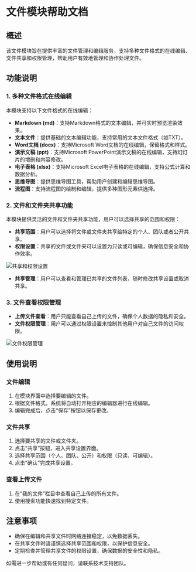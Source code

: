 # 文件模块帮助文档

## 概述

该文件模块旨在提供丰富的文件管理和编辑服务，支持多种文件格式的在线编辑、文件共享和权限管理，帮助用户有效地管理和协作处理文件。

## 功能说明

### 1. 多种文件格式在线编辑

本模块支持以下文件格式的在线编辑：
- **Markdown (md)**：支持Markdown格式的文本编辑，并可实时预览渲染效果。
- **文本文件**：提供基础的文本编辑功能，支持常用的文本文件格式（如TXT）。
- **Word文档 (docx)**：支持Microsoft Word文档的在线编辑，保留格式和样式。
- **演示文稿 (ppt)**：支持Microsoft PowerPoint演示文稿的在线编辑，支持幻灯片的增删和内容修改。
- **电子表格 (xlsx)**：支持Microsoft Excel电子表格的在线编辑，支持公式计算和数据分析。
- **思维导图**：提供思维导图工具，帮助用户创建和编辑思维导图。
- **流程图**：支持流程图的绘制和编辑，提供多种图形元素供选择。

### 2. 文件和文件夹共享功能

本模块提供灵活的文件和文件夹共享功能，用户可以选择共享的范围和权限：
- **共享范围**：用户可以选择将文件或文件夹共享给特定的个人、团队或者公开共享。
- **权限设置**：共享的文件或文件夹可以设置为只读或可编辑，确保信息安全和协作效率。

![共享和权限设置](https://via.placeholder.com/800x400.png)

- **共享管理**：用户可以查看和管理已共享的文件列表，随时修改共享设置或取消共享。

### 3. 文件查看权限管理

- **上传文件查看**：用户只能查看自己上传的文件，确保个人数据的隐私和安全。
- **文件权限管理**：用户可以通过权限设置来控制其他用户对自己文件的访问权限。

![文件权限管理](https://via.placeholder.com/800x400.png)

## 使用说明

### 文件编辑

1. 在模块界面中选择要编辑的文件。
2. 根据文件格式，系统将自动打开相应的编辑器进行在线编辑。
3. 编辑完成后，点击“保存”按钮以保存更改。

### 文件共享

1. 选择要共享的文件或文件夹。
2. 点击“共享”按钮，进入共享设置界面。
3. 选择共享范围（个人、团队、公开）和权限（只读、可编辑）。
4. 点击“确认”完成共享设置。

### 查看上传文件

1. 在“我的文件”栏目中查看自己上传的所有文件。
2. 使用搜索功能快速找到特定文件。

## 注意事项

- 确保在编辑和共享文件时网络连接稳定，以免数据丢失。
- 在共享文件时请谨慎选择共享范围和权限，以保护信息安全。
- 定期检查并管理共享文件的权限设置，确保数据的安全性和隐私。

如需进一步帮助或有任何疑问，请联系技术支持团队。